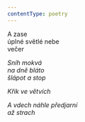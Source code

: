 ```yaml
---
contentType: poetry
---
```


<section>

A zase  
úplné světlé nebe  
večer

_Sníh mokvá  
na dně bláto  
šlápot a stop_

</section>

<section>

_Křik ve větvích_

</section>

<section>

_A vdech náhle předjarní  
až strach_

</section>
